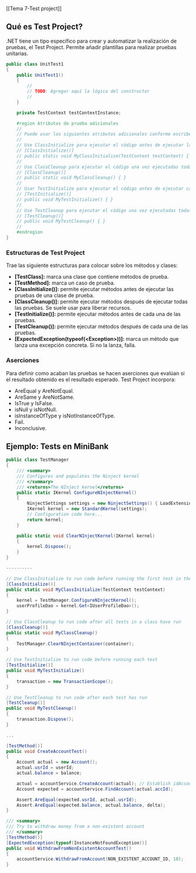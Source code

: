 [[Tema 7-Test project]]

## Qué es Test Project?
.NET tiene un tipo específico para crear y automatizar la realización de pruebas, el Test Project. Permite añadir plantillas para realizar pruebas unitarias.

```csharp
public class UnitTest1
{
    public UnitTest1()
    {
        //
        // TODO: Agregar aquí la lógica del constructor
        //
    }

    private TestContext testContextInstance;

    #region Atributos de prueba adicionales
    //
    // Puede usar los siguientes atributos adicionales conforme escribe las pruebas:
    //
    // Use ClassInitialize para ejecutar el código antes de ejecutar la primera prueba en la clase
    // [ClassInitialize()] 
    // public static void MyClassInitialize(TestContext testContext) { }
    //
    // Use ClassCleanup para ejecutar el código una vez ejecutadas todas las pruebas en una clase
    // [ClassCleanup()]
    // public static void MyClassCleanup() { }
    //
    // Usar TestInitialize para ejecutar el código antes de ejecutar cada prueba
    // [TestInitialize()]
    // public void MyTestInitialize() { }
    //
    // Use TestCleanup para ejecutar el código una vez ejecutadas todas las pruebas
    // [TestCleanup()]
    // public void MyTestCleanup() { }
    //
    #endregion
}
```

### Estructuras de Test Project
Trae las siguiente estructuras para colocar sobre los métodos y clases:
+ **\[TestClass]:** marca una clase que contiene métodos de prueba.
+ **\[TestMethod]:** marca un caso de prueba.
+ **\[ClassInitialize()]:** permite ejecutar métodos antes de ejecutar las pruebas de una clase de prueba.
+ **\[ClassCleanup()]:** permite ejecutar métodos después de ejecutar todas las pruebas. Se suele usar para liberar recursos.
+ **\[TestInitialize()]:** permite ejecutar métodos antes de cada una de las pruebas.
+ **\[TestCleanup()]:** permite ejecutar métodos después de cada una de las pruebas.
+ **\[ExpectedException(typeof(\<Exception>))]:** marca un método que lanza una excepción concreta. Si no la lanza, falla.

### Aserciones
Para definir como acaban las pruebas se hacen aserciones que evalúan si el resultado obtenido es el resultado esperado. Test Project incorpora:
+ AreEqual y AreNotEqual.
+ AreSame y AreNotSame.
+ IsTrue y IsFalse.
+ isNull y isNotNull.
+ isInstanceOfType y isNotInstanceOfType.
+ Fail.
+ Inconclusive.

## Ejemplo: Tests en MiniBank

```csharp
public class TestManager
{
    /// <summary>
    /// Configures and populates the Ninject kernel
    /// </summary>
    /// <returns>The NInject kernel</returns>
    public static IKernel ConfigureNInjectKernel()
    {
        NinjectSettings settings = new NinjectSettings() { LoadExtensions = true };
        IKernel kernel = new StandardKernel(settings);
        // Configuration code here...
        return kernel;
    }

    public static void ClearNInjectKernel(IKernel kernel)
    {
        kernel.Dispose();
    }
}

----------

// Use ClassInitialize to run code before running the first test in the class
[ClassInitialize()]
public static void MyClassInitialize(TestContext testContext)
{
    kernel = TestManager.ConfigureNInjectKernel();
    userProfileDao = kernel.Get<IUserProfileDao>();
}

// Use ClassCleanup to run code after all tests in a class have run
[ClassCleanup()]
public static void MyClassCleanup()
{
    TestManager.ClearNInjectContainer(container);
}

// Use TestInitialize to run code before running each test
[TestInitialize()]
public void MyTestInitialize()
{
    transaction = new TransactionScope();
}

// Use TestCleanup to run code after each test has run
[TestCleanup()]
public void MyTestCleanup()
{
    transaction.Dispose();
}

...

[TestMethod()]
public void CreateAccountTest()
{
    Account actual = new Account();
    actual.usrId = userId;
    actual.balance = balance;

    actual = accountService.CreateAccount(actual); // Establish idAccount
    Account expected = accountService.FindAccount(actual.accId);

    Assert.AreEqual(expected.usrId, actual.usrId);
    Assert.AreEqual(expected.balance, actual.balance, delta);
}

/// <summary>
/// Try to withdraw money from a non-existent account
/// </summary>
[TestMethod()]
[ExpectedException(typeof(InstanceNotFoundException))]
public void WithdrawFromNonExistentAccountTest()
{
    accountService.WithdrawFromAccount(NON_EXISTENT_ACCOUNT_ID, 10);
}
```